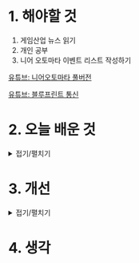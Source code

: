 
# 1. 해야할 것

1. 게임산업 뉴스 읽기 
2. 개인 공부  
3. 니어 오토마타 이벤트 리스트 작성하기

[유튜브: 니어오토마타 풀버전](https://youtu.be/LgRIzMbgv38?feature=shared)

[유튜브: 블루프린트 통신](https://youtu.be/DxB4ifQBNdI?si=ZZqTe_aQWK23d39Z)


# 2. 오늘 배운 것

<details>
<summary>접기/펼치기</summary>



</details>




# 3. 개선


<details>
<summary>접기/펼치기</summary>


</details>



# 4. 생각
